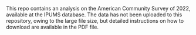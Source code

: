 This repo contains an analysis on the American Community Survey of 2022, available at the IPUMS database. The data has not been uploaded to this repository, owing to the large file size, but detailed instructions on how to download are available in the PDF file. 





